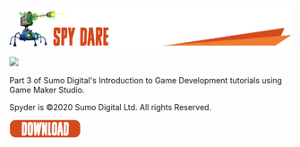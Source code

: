 ![](/.github/images/spy_dare_title.png)

![](/.github/images/SpyDare.gif)


Part 3 of Sumo Digital's Introduction to Game Development tutorials using Game Maker Studio.

Spyder is ©2020 Sumo Digital Ltd. All rights Reserved.

[![](/.github/images/download.png)](https://github.com/sumo-digital-academy/game-maker-studio/archive/refs/heads/SpyDare.zip)
